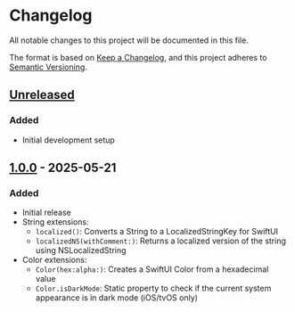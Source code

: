 # Changelog

All notable changes to this project will be documented in this file.

The format is based on [Keep a Changelog](https://keepachangelog.com/en/1.0.0/),
and this project adheres to [Semantic Versioning](https://semver.org/spec/v2.0.0.html).

## [Unreleased]

### Added
- Initial development setup

## [1.0.0] - 2025-05-21

### Added
- Initial release
- String extensions:
  - `localized()`: Converts a String to a LocalizedStringKey for SwiftUI
  - `localizedNS(withComment:)`: Returns a localized version of the string using NSLocalizedString
- Color extensions:
  - `Color(hex:alpha:)`: Creates a SwiftUI Color from a hexadecimal value
  - `Color.isDarkMode`: Static property to check if the current system appearance is in dark mode (iOS/tvOS only)

[Unreleased]: https://github.com/nothing-to-add/swift-custom-extensions/compare/v1.0.0...HEAD
[1.0.0]: https://github.com/nothing-to-add/swift-custom-extensions/releases/tag/v1.0.0
